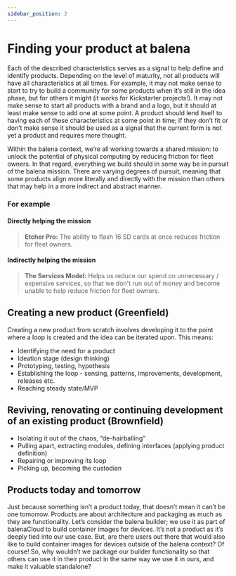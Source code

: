 ```yaml
---
sidebar_position: 2
---
```


# Finding your product at balena

Each of the described characteristics serves as a signal to help define and identify products. Depending on the level of maturity, not all products will have all characteristics at all times. For example, it may not make sense to start to try to build a community for some products when it’s still in the idea phase, but for others it might (it works for Kickstarter projects!). It may not make sense to start all products with a brand and a logo, but it should at least make sense to add one at some point. A product should lend itself to having each of these characteristics at some point in time; if they don’t fit or don’t make sense it should be used as a signal that the current form is not yet a product and requires more thought.

Within the balena context, we’re all working towards a shared mission: to unlock the potential of physical computing by reducing friction for fleet owners. In that regard, everything we build should in some way be in pursuit of the balena mission. There are varying degrees of pursuit, meaning that some products align more literally and directly with the mission than others that may help in a more indirect and abstract manner. 

### For example
#### Directly helping the mission
> **Etcher Pro:** The ability to flash 16 SD cards at once reduces friction for fleet owners.

#### Indirectly helping the mission
> **The Services Model:** Helps us reduce our spend on unnecessary / expensive services, so that we don't run out of money and become unable to help reduce friction for fleet owners.

## Creating a new product (Greenfield)
Creating a new product from scratch involves developing it to the point where a loop is created and the idea can be iterated upon. This means:

* Identifying the need for a product
* Ideation stage (design thinking)
* Prototyping, testing, hypothesis
* Establishing the loop - sensing, patterns, improvements, development, releases etc.
* Reaching steady state/MVP

## Reviving, renovating or continuing development of an existing product (Brownfield)

* Isolating it out of the chaos, “de-hairballing”
* Pulling apart, extracting modules, defining interfaces (applying product definition) 
* Repairing or improving its loop
* Picking up, becoming the custodian

## Products today and tomorrow

Just because something isn’t a product today, that doesn’t mean it can’t be one tomorrow. Products are about architecture and packaging as much as they are functionality. Let’s consider the balena builder; we use it as part of balenaCloud to build container images for devices. It’s not a product as it’s deeply tied into our use case. But, are there users out there that would also like to build container images for devices outside of the balena context? Of course! So, why wouldn’t we package our builder functionality so that others can use it in their product in the same way we use it in ours, and make it valuable standalone?
